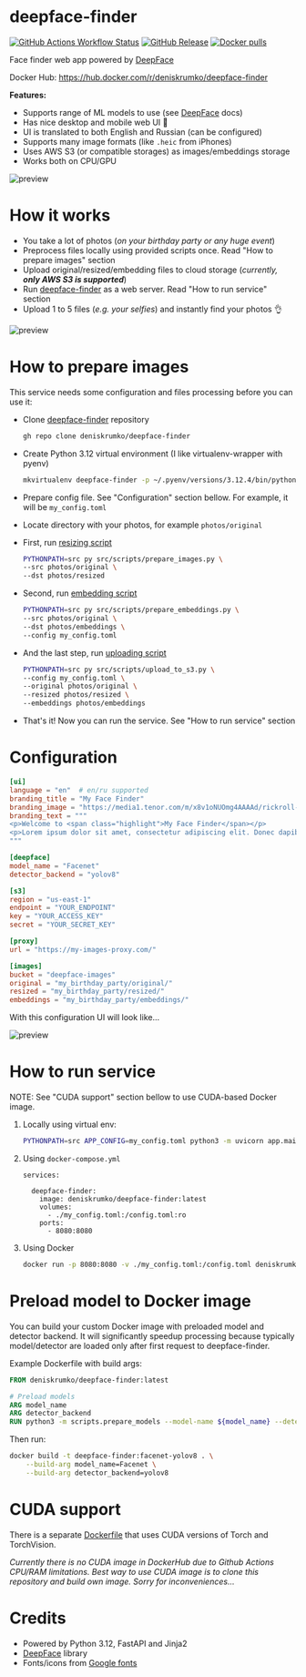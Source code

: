 # deepface-finder

[![GitHub Actions Workflow Status](https://img.shields.io/github/actions/workflow/status/deniskrumko/deepface-finder/build-and-push.yml)](https://github.com/deniskrumko/deepface-finder/actions)
[![GitHub Release](https://img.shields.io/github/v/release/deniskrumko/deepface-finder)](https://github.com/deniskrumko/deepface-finder/releases)
[![Docker pulls](https://img.shields.io/docker/pulls/deniskrumko/deepface-finder)](https://hub.docker.com/r/deniskrumko/deepface-finder/tags)

Face finder web app powered by [DeepFace](https://github.com/serengil/deepface)

Docker Hub: https://hub.docker.com/r/deniskrumko/deepface-finder

**Features:**

- Supports range of ML models to use (see [DeepFace](https://github.com/serengil/deepface) docs)
- Has nice desktop and mobile web UI 💅
- UI is translated to both English and Russian (can be configured)
- Supports many image formats (like `.heic` from iPhones)
- Uses AWS S3 (or compatible storages) as images/embeddings storage
- Works both on CPU/GPU

![preview](https://github.com/deniskrumko/deepface-finder/blob/main/src/static/images/preview.jpg?raw=true)

# How it works

- You take a lot of photos (*on your birthday party or any huge event*)
- Preprocess files locally using provided scripts once. Read "How to prepare images" section
- Upload original/resized/embedding files to cloud storage (*currently, **only AWS S3 is supported***)
- Run [deepface-finder](https://github.com/deniskrumko/deepface-finder) as a web server. Read "How to run service" section
- Upload 1 to 5 files (*e.g. your selfies*) and instantly find your photos 👌

![preview](https://github.com/deniskrumko/deepface-finder/blob/main/src/static/images/ui-results.jpg?raw=true)

# How to prepare images

This service needs some configuration and files processing before you can use it:

- Clone [deepface-finder](https://github.com/deniskrumko/deepface-finder) repository

    ```bash
    gh repo clone deniskrumko/deepface-finder
    ```

- Create Python 3.12 virtual environment (I like virtualenv-wrapper with pyenv)

    ```bash
    mkvirtualenv deepface-finder -p ~/.pyenv/versions/3.12.4/bin/python
    ```

- Prepare config file. See "Configuration" section bellow. For example, it will be `my_config.toml`
- Locate directory with your photos, for example `photos/original`
- First, run [resizing script](https://github.com/deniskrumko/deepface-finder/blob/main/src/scripts/prepare_images.py)

    ```bash
    PYTHONPATH=src py src/scripts/prepare_images.py \
    --src photos/original \
    --dst photos/resized
    ```

- Second, run [embedding script](https://github.com/deniskrumko/deepface-finder/blob/main/src/scripts/prepare_embeddings.py)

    ```bash
    PYTHONPATH=src py src/scripts/prepare_embeddings.py \
    --src photos/original \
    --dst photos/embeddings \
    --config my_config.toml
    ```

- And the last step, run [uploading script](https://github.com/deniskrumko/deepface-finder/blob/main/src/scripts/upload_to_s3.py)

    ```bash
    PYTHONPATH=src py src/scripts/upload_to_s3.py \
    --config my_config.toml \
    --original photos/original \
    --resized photos/resized \
    --embeddings photos/embeddings
    ```

- That's it! Now you can run the service. See "How to run service" section

# Configuration

```toml
[ui]
language = "en"  # en/ru supported
branding_title = "My Face Finder"
branding_image = "https://media1.tenor.com/m/x8v1oNUOmg4AAAAd/rickroll-roll.gif"
branding_text = """
<p>Welcome to <span class="highlight">My Face Finder</span></p>
<p>Lorem ipsum dolor sit amet, consectetur adipiscing elit. Donec dapibus nibh mollis viverra interdum. Donec tortor urna, fringilla quis mattis in, vehicula quis ipsum. Duis ut ligula nec massa pretium viverra. Duis tortor odio, finibus sit amet libero quis, sodales pulvinar quam<p>
"""

[deepface]
model_name = "Facenet"
detector_backend = "yolov8"

[s3]
region = "us-east-1"
endpoint = "YOUR_ENDPOINT"
key = "YOUR_ACCESS_KEY"
secret = "YOUR_SECRET_KEY"

[proxy]
url = "https://my-images-proxy.com/"

[images]
bucket = "deepface-images"
original = "my_birthday_party/original/"
resized = "my_birthday_party/resized/"
embeddings = "my_birthday_party/embeddings/"
```

With this configuration UI will look like...

![preview](https://github.com/deniskrumko/deepface-finder/blob/main/src/static/images/ui-example.jpg?raw=true)

# How to run service

NOTE: See "CUDA support" section bellow to use CUDA-based Docker image.

1. Locally using virtual env:

    ```bash
    PYTHONPATH=src APP_CONFIG=my_config.toml python3 -m uvicorn app.main:app --host 0.0.0.0 --port 8080
    ```

2. Using `docker-compose.yml`

    ```
    services:

      deepface-finder:
        image: deniskrumko/deepface-finder:latest
        volumes:
          - ./my_config.toml:/config.toml:ro
        ports:
          - 8080:8080
    ```

3. Using Docker

    ```bash
    docker run -p 8080:8080 -v ./my_config.toml:/config.toml deniskrumko/deepface-finder:latest
    ```

# Preload model to Docker image

You can build your custom Docker image with preloaded model and detector backend. It will significantly speedup processing because typically model/detector are loaded only after first request to deepface-finder.

Example Dockerfile with build args:

```Dockerfile
FROM deniskrumko/deepface-finder:latest

# Preload models
ARG model_name
ARG detector_backend
RUN python3 -m scripts.prepare_models --model-name ${model_name} --detector-backend ${detector_backend}
```

Then run:

```bash
docker build -t deepface-finder:facenet-yolov8 . \
    --build-arg model_name=Facenet \
    --build-arg detector_backend=yolov8
```

# CUDA support

There is a separate [Dockerfile](./Dockerfile.cuda) that uses CUDA versions of Torch and TorchVision.

*Currently there is no CUDA image in DockerHub due to Github Actions CPU/RAM limitations. Best way to use CUDA image is to clone this repository and build own image. Sorry for inconveniences...*

# Credits

- Powered by Python 3.12, FastAPI and Jinja2
- [DeepFace](https://github.com/serengil/deepface) library
- Fonts/icons from [Google fonts](https://fonts.google.com/icons?icon.size=24&icon.color=%23e3e3e3)
